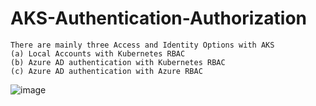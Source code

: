 # AKS-Authentication-Authorization

```
There are mainly three Access and Identity Options with AKS
(a) Local Accounts with Kubernetes RBAC
(b) Azure AD authentication with Kubernetes RBAC
(c) Azure AD authentication with Azure RBAC 
```
![image](https://github.com/singhritesh85/AKS-Authentication-Authorization/assets/56765895/c9b0fd50-af67-4700-8d5e-0aace3a03ace)
